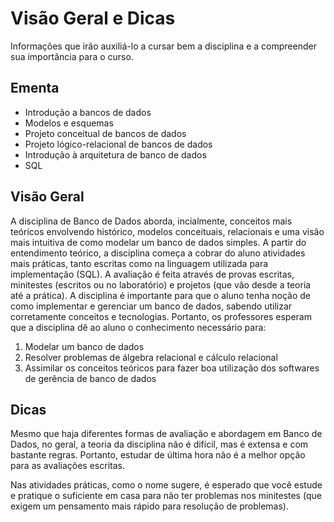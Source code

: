 # Visão Geral e Dicas

Informações que irão auxiliá-lo a cursar bem a disciplina e a compreender sua importância para o curso.

## Ementa

- Introdução a bancos de dados
- Modelos e esquemas
- Projeto conceitual de bancos de dados
- Projeto lógico-relacional de bancos de dados
- Introdução à arquitetura de banco de dados
- SQL 

## Visão Geral

A disciplina de Banco de Dados aborda, incialmente, conceitos mais teóricos envolvendo histórico, modelos conceituais, relacionais e uma visão mais intuitiva de como modelar um banco de dados simples. A partir do entendimento teórico, a disciplina começa a cobrar do aluno atividades mais práticas, tanto escritas como na linguagem utilizada para implementação (SQL). A avaliação é feita através de provas escritas, minitestes (escritos ou no laboratório) e projetos (que vão desde a teoria até a prática). A disciplina é importante para que o aluno tenha noção de como implementar e gerenciar um banco de dados, sabendo utilizar corretamente conceitos e tecnologias. Portanto, os professores esperam que a disciplina dê ao aluno o conhecimento necessário para:

1) Modelar um banco de dados
2) Resolver problemas de álgebra relacional e cálculo relacional
3) Assimilar os conceitos teóricos para fazer boa utilização dos softwares de gerência de banco de dados


## Dicas

Mesmo que haja diferentes formas de avaliação e abordagem em Banco de Dados, no geral, a teoria da disciplina não é difícil, mas é extensa e com bastante regras. Portanto, estudar de última hora não é a melhor opção para as avaliações escritas. 

Nas atividades práticas, como o nome sugere, é esperado que você estude e pratique o suficiente em casa para não ter problemas nos minitestes (que exigem um pensamento mais rápido para resolução de problemas).

